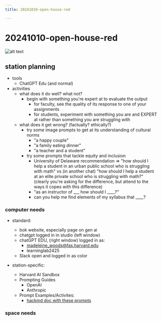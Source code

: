 ```yaml
---
title: 20241010-open-house-red

---
```


# 20241010-open-house-red

![alt text](https://files.slack.com/files-pri/T0HTW3H0V-F07RBKMCU03/img_0212.jpg?pub_secret=91faf24196)

## station planning 


- tools
    - ChatGPT Edu (and normal)
- activities
    - what does it do well? what not?
        - begin with something you're expert at to evaluate the output
            - for faculty, see the quality of its response to one of your assignments
            - for students, experiment with something you are and EXPERT at rather than something you are struggling with
    - what does it get wrong? (factually? ethically?)
        - try some image prompts to get at its understanding of cultural norms
            - "a happy couple"
            - "a family eating dinner"
            - "a teacher and a student"
        - try some prompts that tackle equity and inclusion
            - University of Delaware recommendation => "how should I help a student in an urban public school who is struggling with math" vs (in another chat) "how should I help a student at an elite private school who is struggling with math?" (clearly you're asking for the difference, but attend to the ways it copes with this difference)
            - "as an instructor of ___ how should I ____?"
            - can you help me find elements of my syllabus that ____?


### computer needs

* standard: 
    * bok website, especially page on gen ai
    * chatgpt logged in in studio (left window)
    * chatGPT EDU, (right window) logged in as:
        * madeleine_woods@fas.harvard.edu
        * learninglab2425
    * Slack open and logged in as color

* station-specific: 
    * Harvard AI Sandbox 
    * Prompting Guides 
        * OpenAI 
        * Anthropic
    * Prompt Examples/Activites: 
        * [hackmd doc with these prompts](/XR6tQSvUSD2J0xvYccS-8g)



### space needs 